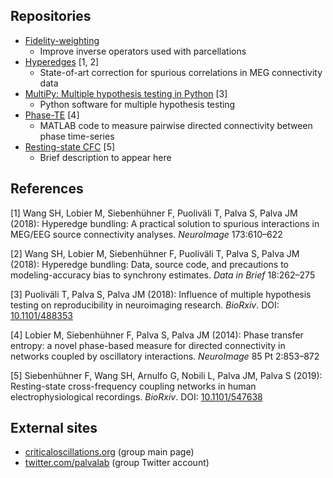 ## Repositories

<ul>
  <li> 
    <a href="https://github.com/sanrou/fidelityWeighting">Fidelity-weighting</a>
    <ul>
      <li>Improve inverse operators used with parcellations</li>
    </ul>
  </li>
  <li> 
    <a href="https://github.com/palvalab/hyperedges">Hyperedges</a> [1, 2] 
    <ul>
      <li>State-of-art correction for spurious correlations in MEG connectivity data</li>
    </ul>    
  </li>
  <li> 
    <a href="https://github.com/puolival/multipy">MultiPy: Multiple hypothesis testing in Python</a> [3] 
    <ul>
      <li>Python software for multiple hypothesis testing</li>
    </ul>    
  </li>
  <li> 
    <a href="https://github.com/nitinwilliams/eeg_meg_analysis/tree/master/phaseTE">Phase-TE</a> [4] 
    <ul>
      <li>MATLAB code to measure pairwise directed connectivity between phase time-series</li>
    </ul>
  </li>
  <li> 
    <a href="https://github.com/palvalab/Resting_State_CFC">Resting-state CFC</a> [5] 
    <ul>
      <li>Brief description to appear here</li>
    </ul>    
  </li>
</ul>

## References

[1] Wang SH, Lobier M, Siebenhühner F, Puoliväli T, Palva S, Palva JM (2018): Hyperedge bundling: A practical solution to spurious interactions in MEG/EEG source connectivity analyses. _NeuroImage_ 173:610–622

[2] Wang SH, Lobier M, Siebenhühner F, Puoliväli T, Palva S, Palva JM (2018): Hyperedge bundling: Data, source code, and precautions to modeling-accuracy bias to synchrony estimates. _Data in Brief_ 18:262–275

[3] Puoliväli T, Palva S, Palva JM (2018): Influence of multiple hypothesis testing on reproducibility in neuroimaging research. _BioRxiv_. DOI: <a href="https://doi.org/10.1101/488353">10.1101/488353</a>

[4] Lobier M, Siebenhühner F, Palva S, Palva JM (2014): Phase transfer entropy: a novel phase-based measure for directed connectivity in networks coupled by oscillatory interactions. _NeuroImage_ 85 Pt 2:853–872

[5] Siebenhühner F, Wang SH, Arnulfo G, Nobili L, Palva JM, Palva S (2019): Resting-state cross-frequency coupling networks in human electrophysiological recordings. _BioRxiv_. DOI: <a href="https://doi.org/10.1101/547638">10.1101/547638</a>

## External sites

<ul>
  <li> <a href="http://criticaloscillations.org">criticaloscillations.org</a> (group main page) </li>
  <li> <a href="https://twitter.com/palvalab?lang=en">twitter.com/palvalab</a> (group Twitter account) </li>
</ul>
